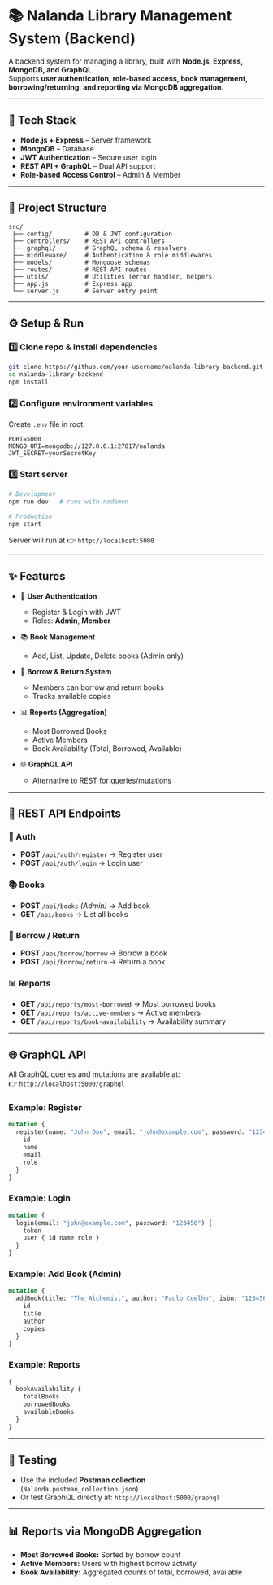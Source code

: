 # 📚 Nalanda Library Management System (Backend)

A backend system for managing a library, built with **Node.js, Express, MongoDB, and GraphQL**.  
Supports **user authentication, role-based access, book management, borrowing/returning, and reporting via MongoDB aggregation**.

---

## 🚀 Tech Stack
- **Node.js + Express** – Server framework  
- **MongoDB** – Database
- **JWT Authentication** – Secure user login  
- **REST API + GraphQL** – Dual API support  
- **Role-based Access Control** – Admin & Member  

---

## 📂 Project Structure
```
src/
 ├── config/         # DB & JWT configuration
 ├── controllers/    # REST API controllers
 ├── graphql/        # GraphQL schema & resolvers
 ├── middleware/     # Authentication & role middlewares
 ├── models/         # Mongoose schemas
 ├── routes/         # REST API routes
 ├── utils/          # Utilities (error handler, helpers)
 ├── app.js          # Express app
 └── server.js       # Server entry point
```

---

## ⚙️ Setup & Run

### 1️⃣ Clone repo & install dependencies
```bash
git clone https://github.com/your-username/nalanda-library-backend.git
cd nalanda-library-backend
npm install
```

### 2️⃣ Configure environment variables
Create `.env` file in root:
```env
PORT=5000
MONGO_URI=mongodb://127.0.0.1:27017/nalanda
JWT_SECRET=yourSecretKey
```

### 3️⃣ Start server
```bash
# Development
npm run dev   # runs with nodemon

# Production
npm start
```

Server will run at 👉 `http://localhost:5000`

---

## ✨ Features
- 👤 **User Authentication**
  - Register & Login with JWT
  - Roles: **Admin**, **Member**

- 📚 **Book Management**
  - Add, List, Update, Delete books (Admin only)

- 🔄 **Borrow & Return System**
  - Members can borrow and return books
  - Tracks available copies

- 📊 **Reports (Aggregation)**
  - Most Borrowed Books
  - Active Members
  - Book Availability (Total, Borrowed, Available)

- 🌐 **GraphQL API**
  - Alternative to REST for queries/mutations

---

## 📡 REST API Endpoints

### 🔑 Auth
- **POST** `/api/auth/register` → Register user  
- **POST** `/api/auth/login` → Login user  

### 📚 Books
- **POST** `/api/books` *(Admin)* → Add book  
- **GET** `/api/books` → List all books  

### 🔄 Borrow / Return
- **POST** `/api/borrow/borrow` → Borrow a book  
- **POST** `/api/borrow/return` → Return a book  

### 📊 Reports
- **GET** `/api/reports/most-borrowed` → Most borrowed books  
- **GET** `/api/reports/active-members` → Active members  
- **GET** `/api/reports/book-availability` → Availability summary  

---

## 🌐 GraphQL API

All GraphQL queries and mutations are available at:  
👉 `http://localhost:5000/graphql`

### Example: Register
```graphql
mutation {
  register(name: "John Doe", email: "john@example.com", password: "123456", role: "Admin") {
    id
    name
    email
    role
  }
}
```

### Example: Login
```graphql
mutation {
  login(email: "john@example.com", password: "123456") {
    token
    user { id name role }
  }
}
```

### Example: Add Book (Admin)
```graphql
mutation {
  addBook(title: "The Alchemist", author: "Paulo Coelho", isbn: "1234567890", publicationDate: "1988-01-01", genre: "Fiction", copies: 5) {
    id
    title
    author
    copies
  }
}
```

### Example: Reports
```graphql
{
  bookAvailability {
    totalBooks
    borrowedBooks
    availableBooks
  }
}
```

---

## 🧪 Testing
- Use the included **Postman collection** (`Nalanda.postman_collection.json`)  
- Or test GraphQL directly at: `http://localhost:5000/graphql`  

---

## 📊 Reports via MongoDB Aggregation
- **Most Borrowed Books:** Sorted by borrow count  
- **Active Members:** Users with highest borrow activity  
- **Book Availability:** Aggregated counts of total, borrowed, available  
